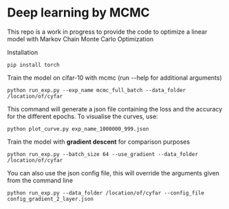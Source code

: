 # Deep learning by MCMC


This repo is a work in progress to provide the code to optimize a linear model with Markov Chain Monte Carlo Optimization


 Installation

```
pip install torch 
```

Train the model on cifar-10 with mcmc (run --help for additional arguments)

```
python run_exp.py --exp_name mcmc_full_batch --data_folder /location/of/cyfar
```
This command will generate a json file containing the loss and the accuracy for the different epochs. 
To visualise the curves, use: 

```
python plot_curve.py exp_name_1000000_999.json
```

Train the model with **gradient descent** for comparison purposes

```
python run_exp.py --batch_size 64 --use_gradient --data_folder /location/of/cyfar
```

You can also use the json config file, this will override the arguments given from the command line

```
python run_exp.py --data_folder /location/of/cyfar --config_file config_gradient_2_layer.json 
```
